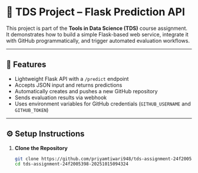 # 🧠 TDS Project – Flask Prediction API

This project is part of the **Tools in Data Science (TDS)** course assignment.  
It demonstrates how to build a simple Flask-based web service, integrate it with GitHub programmatically, and trigger automated evaluation workflows.

---

## 🚀 Features

- Lightweight Flask API with a `/predict` endpoint  
- Accepts JSON input and returns predictions  
- Automatically creates and pushes a new GitHub repository  
- Sends evaluation results via webhook  
- Uses environment variables for GitHub credentials (`GITHUB_USERNAME` and `GITHUB_TOKEN`)

---

## ⚙️ Setup Instructions

1. **Clone the Repository**
   ```bash
   git clone https://github.com/priyamtiwari948/tds-assignment-24f2005398-20251015094324.git
   cd tds-assignment-24f2005398-20251015094324
